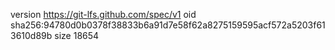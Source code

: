 version https://git-lfs.github.com/spec/v1
oid sha256:94780d0b0378f38833b6a91d7e58f62a8275159595acf572a5203f613610d89b
size 18654
